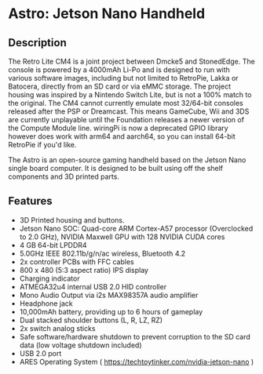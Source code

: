 # Astro: Jetson Nano Handheld

## Description
 
The Retro Lite CM4 is a joint project between Dmcke5 and StonedEdge. The console is powered by a 4000mAh Li-Po and is designed to run with various software images, including but not limited to RetroPie, Lakka or Batocera, directly from an SD card or via eMMC storage. The project housing was inspired by a Nintendo Switch Lite, but is not a 100% match to the original. The CM4 cannot currently emulate most 32/64-bit consoles released after the PSP or Dreamcast. This means GameCube, Wii and 3DS are currently unplayable until the Foundation releases a newer version of the Compute Module line. wiringPi is now a deprecated GPIO library however does work with arm64 and aarch64, so you can install 64-bit RetroPie if you'd like. 

The Astro is an open-source gaming handheld based on the Jetson Nano single board computer.  It is designed to be built using off the shelf components and 3D printed parts.

## Features

- 3D Printed housing and buttons.
- Jetson Nano SOC: Quad-core ARM Cortex-A57 processor (Overclocked to 2.0 GHz), NVIDIA Maxwell GPU with 128 NVIDIA CUDA cores
- 4 GB 64-bit LPDDR4
- 5.0GHz IEEE 802.11b/g/n/ac wireless, Bluetooth 4.2
- 2x controller PCBs with FFC cables
- 800 x 480 (5:3 aspect ratio) IPS display
- Charging indicator
- ATMEGA32u4 internal USB 2.0 HID controller
- Mono Audio Output via i2s MAX98357A audio amplifier
- Headphone jack
- 10,000mAh battery, providing up to 6 hours of gameplay
- Dual stacked shoulder buttons (L, R, LZ, RZ)
- 2x switch analog sticks
- Safe software/hardware shutdown to prevent corruption to the SD card data (low voltage shutdown included)
- USB 2.0 port
- ARES Operating System ( https://techtoytinker.com/nvidia-jetson-nano )


 
 
